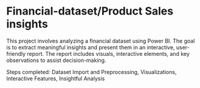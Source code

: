 # Financial-dataset/Product Sales insights
This project involves analyzing a financial dataset using Power BI. The goal is to extract meaningful insights and present them in an interactive, user-friendly report. The report includes visuals, interactive elements, and key observations to assist decision-making.

Steps completed:
Dataset Import and Preprocessing, Visualizations, Interactive Features, Insightful Analysis
